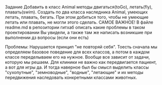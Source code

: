 Задание
Добавить в класс Animal методы двигаться(toGo), летать(fly), плавать(swim). Создать по два класса наследника Animal, умеющих летать, плавать, бегать. При этом добиться того, чтобы не умеющие летать или плавать, не могли этого сделать. САМОЕ ВАЖНОЕ! В файле readme.md в репозитории гитхаб описать какие проблемы в таком проектировании Вы увидели, а также там же написать возникшие при выполнении дз вопросы (если они есть)

Проблемы:
Нарушается принцип "не повторяй себя". Тоесть сначала мы определяем базовое поведение для всех классов, а потом в каждом классе переделываем его на нужное. Вообще все зависит от задачи, которую мы решаем. Для клиники не важно как передвигается пациент, а вот для игры да. И тогда наверное был бы смысл выделить классы "сухопутные", "земноводные", "водные", "летающие" и их методы передвижения наследовать конкретными классами животных.